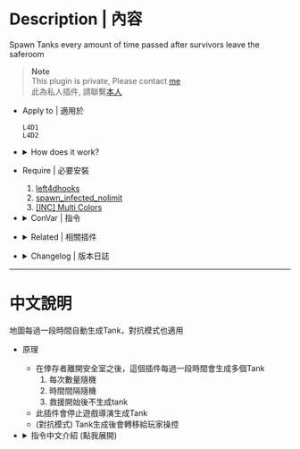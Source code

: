 # Description | 內容
Spawn Tanks every amount of time passed after survivors leave the saferoom

> __Note__ <br/>
This plugin is private, Please contact [me](https://github.com/fbef0102/Game-Private_Plugin#私人插件列表-private-plugins-list)<br/>
此為私人插件, 請聯繫[本人](https://github.com/fbef0102/Game-Private_Plugin#私人插件列表-private-plugins-list)

* Apply to | 適用於
	```
	L4D1
	L4D2
	```

* <details><summary>How does it work?</summary>

	* This plugin spawns multi tanks every amount of time passed
		1. Spawn random numbers of tanks each time.
		2. Random time interval
		3. Disable tank spawn after final starts
	* Disable director/mutation/static tank
	* (Versus) Tanks will pass to players
</details>

* Require | 必要安裝
	1. [left4dhooks](https://forums.alliedmods.net/showthread.php?t=321696)
	2. [spawn_infected_nolimit](https://github.com/fbef0102/L4D1_2-Plugins/tree/master/spawn_infected_nolimit)
	3. [[INC] Multi Colors](https://github.com/fbef0102/L4D1_2-Plugins/releases/tag/Multi-Colors)

* <details><summary>ConVar | 指令</summary>

	* cfg/sourcemod/l4d_tank_timer_spawn.cfg
		```php
		// 0=Plugin off, 1=Plugin on.
		l4d_tank_timer_spawn_enable "1"

		// If 1, Disable director/mutation/static tank spawn
		l4d_tank_timer_spawn_disable_director "1"

		// Set max interval time to spawn tank
		l4d_tank_timer_spawn_interval_max "120"

		// Set min interval time to spawn tank
		l4d_tank_timer_spawn_interval_min "60"

		// Set total max numbers of Tanks to spawn each time
		l4d_tank_timer_spawn_number_max "2"

		// Set total min numbers of Tanks to spawn each time
		l4d_tank_timer_spawn_number_min "0"

		// Max tank limit on the filed (If limit reached, don't spawn tanks)
		l4d_tank_timer_spawn_limit "2"

		// If 1, Disable tank spawn timer after final starts
		l4d_tank_timer_spawn_final_disable "1"
		```
</details>

* <details><summary>Related | 相關插件</summary>

	1. [l4d_tank_spawn](/L4D_插件/Tank_坦克/l4d_tank_spawn): Spawn multi Tanks on the map and final rescue
		* 一個關卡中或救援期間生成多隻Tank，對抗模式也適用
</details>

* <details><summary>Changelog | 版本日誌</summary>

	* v1.2 (2025-2-16)
		* Update cvars

	* v1.1 (2024-10-31)
		* Update cvars

	* v1.0 (2024-3-16)
		* Initial Release
</details>

- - - -
# 中文說明
地圖每過一段時間自動生成Tank，對抗模式也適用

* 原理
	* 在倖存者離開安全室之後，這個插件每過一段時間會生成多個Tank
		1. 每次數量隨機
		2. 時間間隔隨機
		3. 救援開始後不生成tank
	* 此插件會停止遊戲導演生成Tank
	* (對抗模式) Tank生成後會轉移給玩家操控

* <details><summary>指令中文介紹 (點我展開)</summary>

	* cfg/sourcemod/l4d_tank_timer_spawn.cfg
		```php
		// 0=關閉插件, 1=啟動插件
		l4d_tank_timer_spawn_enable "1"

		// 為1時，停止 遊戲導演/突變模式/地圖固定 生成Tank
		l4d_tank_timer_spawn_disable_director "1"

		// 生成tank的時間間隔 (最長時間)
		l4d_tank_timer_spawn_interval_max "120"

		// 生成tank的時間間隔 (最短時間)
		l4d_tank_timer_spawn_interval_min "60"

		// 每次生成tank的數量 (最多)
		l4d_tank_timer_spawn_number_max "2"

		// 每次生成tank的數量 (最少)
		l4d_tank_timer_spawn_number_min "0"

		// 場上的Tank數量上限 (已達數量時不會繼續生成tank)
		l4d_tank_timer_spawn_limit "2"

		// 為1時，救援開始後不生成tank
		l4d_tank_timer_spawn_final_disable "1"
		```
</details>
